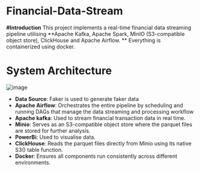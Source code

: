 # Financial-Data-Stream

**#Introduction**
This project implements a real-time financial data streaming pipeline utilising **Apache Kafka, Apache Spark, MinIO (S3-compatible object store), ClickHouse and Apache Airflow. ** Everything is containerized using docker.


# System Architecture
![image](https://github.com/user-attachments/assets/8591cf2e-2da8-489f-9055-6db73badf49a)

- **Data Source**: Faker is used to generate faker data
- **Apache Airflow**: Orchestrates the entire pipeline by scheduling and running DAGs that manage the data streaming and processing workflow
- **Apache kafka**: Used to stream financial transaction data in real time.
- **Minio**: Serves as an S3-compatible object store where the parquet files are stored for further analysis.
- **PowerBi**: Used to visualise data.
- **ClickHouse**: Reads the parquet files directly from Minio using its native S3() table function.
- **Docker**: Ensures all components run consistently across different environments.

